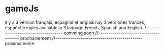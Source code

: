 # gameJs
il y a 3 version français, espagnol et anglais
hay 3 versiones frances, español e ingles
avaliable in 3 laguage French, Spanish and English.
/------------------------------------ comming soon 
//-------------------------------------- prochainement
//-------------------------------------------- proximamente
